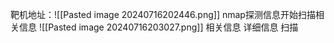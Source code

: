 靶机地址：![[Pasted image 20240716202446.png]]
nmap探测信息开始扫描相关信息 
![[Pasted image 20240716203027.png]]
相关信息 详细信息 扫描 
